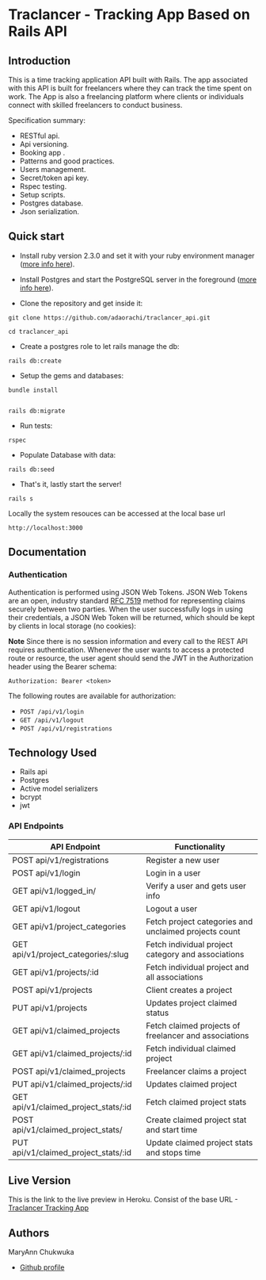 # Traclancer - Tracking App Based on Rails API

## Introduction

This is a time tracking application API built with Rails. The app associated with this API is built for freelancers where they can track the time spent on work. The App is also a freelancing platform where clients or individuals connect with skilled freelancers to conduct business.

Specification summary:

- RESTful api.
- Api versioning.
- Booking app .
- Patterns and good practices.
- Users management.
- Secret/token api key.
- Rspec testing.
- Setup scripts.
- Postgres database.
- Json serialization.

## Quick start

- Install ruby version 2.3.0 and set it with your ruby environment manager
  ([more info here](https://www.ruby-lang.org/en/documentation/installation/)).

- Install Postgres and start the PostgreSQL server in the foreground
  ([more info here](https://wiki.postgresql.org/wiki/Detailed_installation_guides)).

- Clone the repository and get inside it:

```
git clone https://github.com/adaorachi/traclancer_api.git

cd traclancer_api
```

- Create a postgres role to let rails manage the db:

```
rails db:create
```

- Setup the gems and databases:

```
bundle install
```

```

rails db:migrate
```

- Run tests:

```
rspec
```

- Populate Database with data:

```
rails db:seed
```

- That's it, lastly start the server!

```
rails s
```

Locally the system resouces can be accessed at the local base url

```
http://localhost:3000
```

## Documentation

### Authentication

Authentication is performed using JSON Web Tokens. JSON Web Tokens are an open, industry standard [RFC 7519](https://tools.ietf.org/html/rfc7519) method for representing claims securely between two parties. When the user successfully logs in using their credentials, a JSON Web Token will be returned, which should be kept by clients in
local storage (no cookies):

**Note** Since there is no session information and every call to the REST API requires authentication. Whenever the user wants to access a protected route or resource, the user agent should send the JWT in the Authorization header using the Bearer schema:

`Authorization: Bearer <token>`

The following routes are available for authorization:

- `POST /api/v1/login`
- `GET /api/v1/logout`
- `POST /api/v1/registrations`


## Technology Used

- Rails api
- Postgres
- Active model serializers
- bcrypt
- jwt

### API Endpoints

| API Endpoint                      | Functionality                           |
| ----------------------------------| --------------------------------------- |
| POST api/v1/registrations         | Register a new user                     |
| POST api/v1/login                 | Login in a user                         |
| GET api/v1/logged_in/             | Verify a user and gets user info        |
| GET api/v1/logout                 | Logout a user                           |
| GET api/v1/project_categories     | Fetch project categories and unclaimed projects count   |
| GET api/v1/project_categories/:slug  | Fetch individual project category and associations   |
| GET api/v1/projects/:id              | Fetch individual project and all associations        |
| POST api/v1/projects                 | Client creates a project                             |
| PUT api/v1/projects                  | Updates project claimed status                       |
| GET api/v1/claimed_projects          | Fetch claimed projects of freelancer and associations|
| GET api/v1/claimed_projects/:id      | Fetch individual claimed project                     |
| POST api/v1/claimed_projects         | Freelancer claims a project                          |
| PUT api/v1/claimed_projects/:id      | Updates claimed project                              |
| GET api/v1/claimed_project_stats/:id | Fetch claimed project stats                          |
| POST api/v1/claimed_project_stats/   | Create claimed project stat and start time           |
| PUT api/v1/claimed_project_stats/:id | Update claimed project stats and stops time          |



## Live Version

This is the link to the live preview in Heroku. Consist of the base URL - 
[Traclancer Tracking App](https://enigmatic-retreat-81755.herokuapp.com)<br>

<!-- CONTACT -->

## Authors

MaryAnn Chukwuka

- [Github profile](https://github.com/adaorachi)
